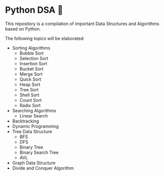 # Python DSA :snake:
This repository is a compilation of important Data Structures and Algorithms based on Python.

The following topics will be elaborated:
* Sorting Algorithms
  * Bubble Sort
  * Selection Sort
  * Insertion Sort
  * Bucket Sort
  * Merge Sort
  * Quick Sort
  * Heap Sort
  * Tree Sort
  * Shell Sort
  * Count Sort
  * Radix Sort
* Searching Algorithms
  * Linear Search
* Backtracking
* Dynamic Programming
* Tree Data Structure
  * BFS
  * DFS
  * Binary Tree
  * Binary Search Tree
  * AVL
* Graph Data Structure
* Divide and Conquer Algorithm
